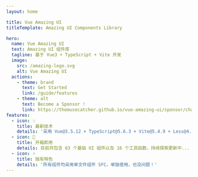 ```yaml
---
layout: home

title: Vue Amazing UI
titleTemplate: Amazing UI Components Library

hero:
  name: Vue Amazing UI
  text: Amazing UI 组件库
  tagline: 基于 Vue3 + TypeScript + Vite 开发
  image:
    src: /amazing-logo.svg
    alt: Vue Amazing UI
  actions:
    - theme: brand
      text: Get Started
      link: /guide/features
    - theme: alt
      text: Become a Sponsor !
      link: https://themusecatcher.github.io/vue-amazing-ui/sponsor/charge.html
features:
  - icon: 💡
    title: 最新技术
    details: '采用 Vue@3.5.12 + TypeScript@5.6.3 + Vite@5.4.9 + Less@4.2.0 开发'
  - icon: 🚀
    title: 开箱即用
    details: 目前共包含 63 个基础 UI 组件以及 16 个工具函数，持续探索更新中...
  - icon: ⚡️
    title: 独有特色
    details: '所有组件均采用单文件组件 SFC，单独使用，也没问题！'
---
```


<Watermark fullscreen content="Vue Amazing UI" />

<script setup lang="ts">
import { onMounted } from 'vue'
import { fetchVersion } from './.vitepress/utils/fetchVersion'
import pkg from '../package.json'

const dependencies = pkg.dependencies
const devDependencies = pkg.devDependencies
function getVersion (target: string): string {
  for (let name of Object.keys(dependencies)) {
    if (name === target) {
      return dependencies[name].replace('^', '')
    }
  }
  for (let name of Object.keys(devDependencies)) {
    if (name === target) {
      return devDependencies[name].replace('^', '')
    }
  }
  return ''
}
function fetchDesc () {
  const featureDetails: any = document.querySelector('div.VPFeatures.VPHomeFeatures > div.container > div.items :first-child > div.VPLink.no-icon.VPFeature .box > p.details')
  const developDesc = `采用 Vue@${getVersion('vue')} + TypeScript@${getVersion('typescript')} + Vite@${getVersion('vite')} + Less@${getVersion('less')} 开发`
  featureDetails.textContent = developDesc
}
onMounted(() => {
  fetchVersion()
  fetchDesc()
})
</script>
